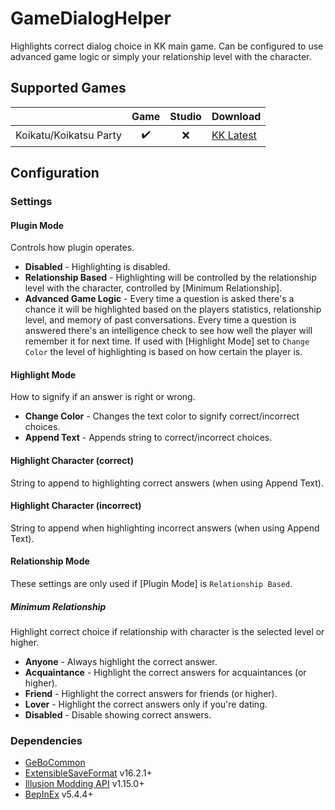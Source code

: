 # GameDialogHelper

Highlights correct dialog choice in KK main game. Can be configured to use advanced game logic or simply your relationship level with the character.

## Supported Games

|                         | Game  | Studio  | Download     |
| ----------------------: | :---: | :-----: | ------------ |
| Koikatu/Koikatsu Party  | ✔️     | ❌      | [KK Latest]  |

## Configuration

### Settings

#### Plugin Mode

Controls how plugin operates.

- **Disabled** - Highlighting is disabled.
- **Relationship Based** - Highlighting will be controlled by the relationship level with the character, controlled by [Minimum Relationship].
- **Advanced Game Logic** - Every time a question is asked there's a chance it will be highlighted based on the players statistics, relationship level, and memory of past conversations.  Every time a question is answered there's an intelligence check to see how well the player will remember it for next time.  If used with [Highlight Mode] set to `Change Color` the level of highlighting is based on how certain the player is.


#### Highlight Mode

How to signify if an answer is right or wrong.

- **Change Color** - Changes the text color to signify correct/incorrect choices.
- **Append Text** - Appends string to correct/incorrect choices.

#### Highlight Character (correct)

String to append to highlighting correct answers (when using Append Text).

#### Highlight Character (incorrect)

String to append when highlighting incorrect answers (when using Append Text).

#### Relationship Mode

These settings are only used if [Plugin Mode] is `Relationship Based`.

##### Minimum Relationship

Highlight correct choice if relationship with character is the selected level 
or higher.

- **Anyone** - Always highlight the correct answer.
- **Acquaintance** - Highlight the correct answers for acquaintances (or higher).
- **Friend** - Highlight the correct answers for friends (or higher).
- **Lover** - Highlight the correct answers only if you're dating.
- **Disabled** - Disable showing correct answers.

### Dependencies

- [GeBoCommon](https://github.com/GeBo1/GeBoPlugins)
- [ExtensibleSaveFormat](https://github.com/IllusionMods/BepisPlugins) v16.2.1+
- [Illusion Modding API](https://github.com/IllusionMods/IllusionModdingAPI) v1.15.0+
- [BepInEx](https://github.com/BepInEx/BepInEx) v5.4.4+

[//]: # (## Latest Links)

[KK Latest]: https://github.com/GeBo1/GeBoPlugins/releases/download/r17/KK_GameDialogHelper.v1.0.0.zip "v1.0.0"